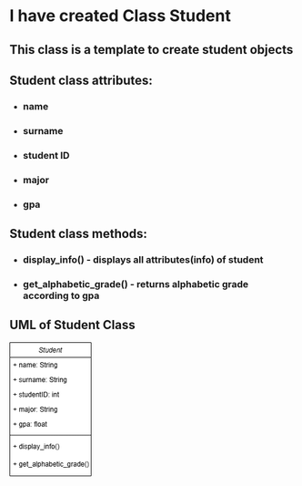 # I have created Class Student

## This class is a template to create student objects

## Student class attributes:
- ### name
- ### surname
- ### student ID
- ### major
- ### gpa

## Student class methods:
- ### display_info() - displays all attributes(info) of student
- ### get_alphabetic_grade() - returns alphabetic grade according to gpa



## UML of Student Class
![Alt Text](student_uml.png)